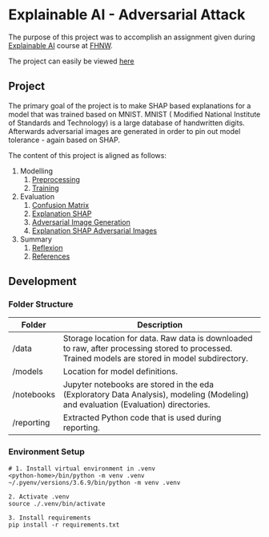 # Explainable AI - Adversarial Attack

The purpose of this project was to accomplish an assignment given
during [Explainable AI](https://www.fhnw.ch/de/weiterbildung/technik/explainable-ai) course at
[FHNW](https://www.fhnw.ch).

The project can easily be viewed [here](https://github.com/raffaelschmid/xai-adversarial-attack)

## Project

The primary goal of the project is to make SHAP based explanations for a model that was trained based on MNIST. MNIST (
Modified National Institute of Standards and Technology) is a large database of handwritten digits. Afterwards
adversarial images are generated in order to pin out model tolerance - again based on SHAP.

The content of this project is aligned as follows:

1. Modelling
    1. [Preprocessing](./notebook/modeling/00_preprocessing.ipynb)
    2. [Training](./notebook/modeling/01_train_model.ipynb)
2. Evaluation
    1. [Confusion Matrix](./notebook/evaluation/01_confusion_matrix.ipynb)
    2. [Explanation SHAP](./notebook/evaluation/02_explain_shap_original.ipynb)
    3. [Adversarial Image Generation](./notebook/evaluation/03_adversarial_images_generation_fgsm.ipynb)
    4. [Explanation SHAP Adversarial Images](./notebook/evaluation/04_explain_shap_adversarial_images.ipynb)
3. Summary
    1. [Reflexion](./notebook/summary/01_reflexion.ipynb)
    2. [References](./notebook/summary/02_references.ipynb)

## Development

### Folder Structure

| Folder         | Description                                                                                                                                      |
|----------------|--------------------------------------------------------------------------------------------------------------------------------------------------|
| /data          | Storage location for data. Raw data is downloaded to raw, after processing stored to processed. Trained models are stored in model subdirectory. |
| /models        | Location for model definitions.                                                                                                                  |
| /notebooks     | Jupyter notebooks are stored in the eda (Exploratory Data Analysis), modeling (Modeling) and evaluation (Evaluation) directories.                |
| /reporting     | Extracted Python code that is used during reporting.                                                                                             |

### Environment Setup

```
# 1. Install virtual environment in .venv
<python-home>/bin/python -m venv .venv
~/.pyenv/versions/3.6.9/bin/python -m venv .venv

2. Activate .venv
source ./.venv/bin/activate

3. Install requirements
pip install -r requirements.txt 
```

